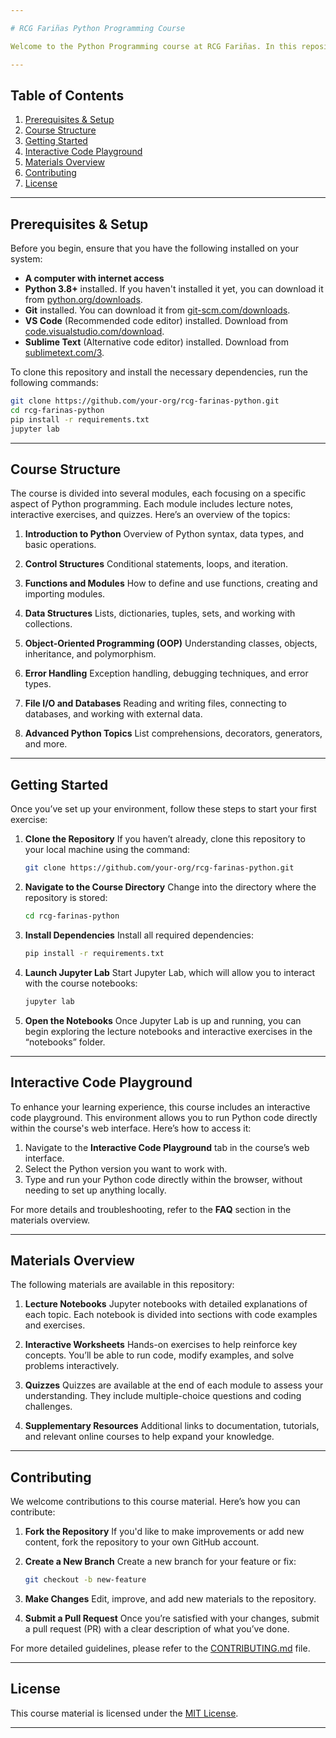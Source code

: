 ```yaml
---

# RCG Fariñas Python Programming Course

Welcome to the Python Programming course at RCG Fariñas. In this repository, you’ll find lecture notebooks, interactive worksheets, and quizzes to guide you through each topic. Whether you're a beginner or someone looking to sharpen your skills, this course is designed to offer hands-on experience and a structured learning path.

---
```


## Table of Contents

1. [Prerequisites & Setup](#prerequisites--setup)
2. [Course Structure](#course-structure)
3. [Getting Started](#getting-started)
4. [Interactive Code Playground](#interactive-code-playground)
5. [Materials Overview](#materials-overview)
6. [Contributing](#contributing)
7. [License](#license)

---

## Prerequisites & Setup

Before you begin, ensure that you have the following installed on your system:

* **A computer with internet access**
* **Python 3.8+** installed. If you haven't installed it yet, you can download it from [python.org/downloads](https://python.org/downloads).
* **Git** installed. You can download it from [git-scm.com/downloads](https://git-scm.com/downloads).
* **VS Code** (Recommended code editor) installed. Download from [code.visualstudio.com/download](https://code.visualstudio.com/download).
* **Sublime Text** (Alternative code editor) installed. Download from [sublimetext.com/3](https://www.sublimetext.com/3).

To clone this repository and install the necessary dependencies, run the following commands:

```bash
git clone https://github.com/your-org/rcg-farinas-python.git
cd rcg-farinas-python
pip install -r requirements.txt
jupyter lab
```

---

## Course Structure

The course is divided into several modules, each focusing on a specific aspect of Python programming. Each module includes lecture notes, interactive exercises, and quizzes. Here’s an overview of the topics:

1. **Introduction to Python**
   Overview of Python syntax, data types, and basic operations.

2. **Control Structures**
   Conditional statements, loops, and iteration.

3. **Functions and Modules**
   How to define and use functions, creating and importing modules.

4. **Data Structures**
   Lists, dictionaries, tuples, sets, and working with collections.

5. **Object-Oriented Programming (OOP)**
   Understanding classes, objects, inheritance, and polymorphism.

6. **Error Handling**
   Exception handling, debugging techniques, and error types.

7. **File I/O and Databases**
   Reading and writing files, connecting to databases, and working with external data.

8. **Advanced Python Topics**
   List comprehensions, decorators, generators, and more.

---

## Getting Started

Once you’ve set up your environment, follow these steps to start your first exercise:

1. **Clone the Repository**
   If you haven’t already, clone this repository to your local machine using the command:

   ```bash
   git clone https://github.com/your-org/rcg-farinas-python.git
   ```

2. **Navigate to the Course Directory**
   Change into the directory where the repository is stored:

   ```bash
   cd rcg-farinas-python
   ```

3. **Install Dependencies**
   Install all required dependencies:

   ```bash
   pip install -r requirements.txt
   ```

4. **Launch Jupyter Lab**
   Start Jupyter Lab, which will allow you to interact with the course notebooks:

   ```bash
   jupyter lab
   ```

5. **Open the Notebooks**
   Once Jupyter Lab is up and running, you can begin exploring the lecture notebooks and interactive exercises in the “notebooks” folder.

---

## Interactive Code Playground

To enhance your learning experience, this course includes an interactive code playground. This environment allows you to run Python code directly within the course's web interface. Here’s how to access it:

1. Navigate to the **Interactive Code Playground** tab in the course’s web interface.
2. Select the Python version you want to work with.
3. Type and run your Python code directly within the browser, without needing to set up anything locally.

For more details and troubleshooting, refer to the **FAQ** section in the materials overview.

---

## Materials Overview

The following materials are available in this repository:

1. **Lecture Notebooks**
   Jupyter notebooks with detailed explanations of each topic. Each notebook is divided into sections with code examples and exercises.

2. **Interactive Worksheets**
   Hands-on exercises to help reinforce key concepts. You’ll be able to run code, modify examples, and solve problems interactively.

3. **Quizzes**
   Quizzes are available at the end of each module to assess your understanding. They include multiple-choice questions and coding challenges.

4. **Supplementary Resources**
   Additional links to documentation, tutorials, and relevant online courses to help expand your knowledge.

---

## Contributing

We welcome contributions to this course material. Here’s how you can contribute:

1. **Fork the Repository**
   If you'd like to make improvements or add new content, fork the repository to your own GitHub account.

2. **Create a New Branch**
   Create a new branch for your feature or fix:

   ```bash
   git checkout -b new-feature
   ```

3. **Make Changes**
   Edit, improve, and add new materials to the repository.

4. **Submit a Pull Request**
   Once you’re satisfied with your changes, submit a pull request (PR) with a clear description of what you’ve done.

For more detailed guidelines, please refer to the [CONTRIBUTING.md](./CONTRIBUTING.md) file.

---

## License

This course material is licensed under the [MIT License](LICENSE).

---
